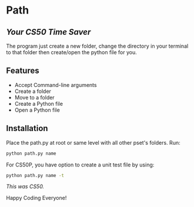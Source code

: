 # Path
## _Your CS50 Time Saver_


 The program just create a new folder, change the directory in your terminal to that folder then create/open the python file for you. 

## Features

- Accept Command-line arguments
- Create a folder
- Move to a folder
- Create a Python file
- Open a Python file


## Installation
Place the path.py at root or same level with all other pset's folders.
Run:
```bash
python path.py name
```
For CS50P, you have option to create a unit test file by using:
```bash
python path.py name -t
```
 _This was CS50._

Happy Coding Everyone!

